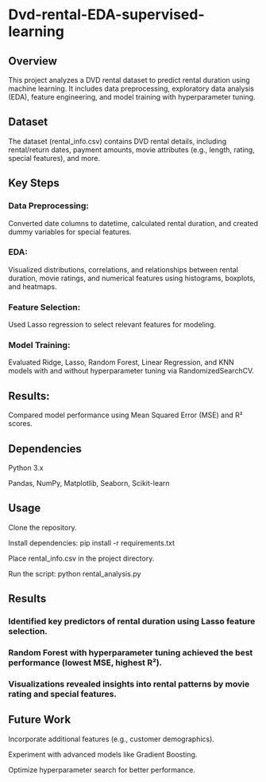 # Dvd-rental-EDA-supervised-learning


## Overview

This project analyzes a DVD rental dataset to predict rental duration using machine learning. It includes data preprocessing, exploratory data analysis (EDA), feature engineering, and model training with hyperparameter tuning.

## Dataset

The dataset (rental_info.csv) contains DVD rental details, including rental/return dates, payment amounts, movie attributes (e.g., length, rating, special features), and more.

## Key Steps





### Data Preprocessing: 

Converted date columns to datetime, calculated rental duration, and created dummy variables for special features.



### EDA: 

Visualized distributions, correlations, and relationships between rental duration, movie ratings, and numerical features using histograms, boxplots, and heatmaps.



### Feature Selection: 

Used Lasso regression to select relevant features for modeling.



### Model Training: 

Evaluated Ridge, Lasso, Random Forest, Linear Regression, and KNN models with and without hyperparameter tuning via RandomizedSearchCV.



## Results: 

Compared model performance using Mean Squared Error (MSE) and R² scores.

## Dependencies





Python 3.x



Pandas, NumPy, Matplotlib, Seaborn, Scikit-learn

## Usage





Clone the repository.



Install dependencies: pip install -r requirements.txt



Place rental_info.csv in the project directory.



Run the script: python rental_analysis.py

## Results





### Identified key predictors of rental duration using Lasso feature selection.



### Random Forest with hyperparameter tuning achieved the best performance (lowest MSE, highest R²).



### Visualizations revealed insights into rental patterns by movie rating and special features.

## Future Work





Incorporate additional features (e.g., customer demographics).



Experiment with advanced models like Gradient Boosting.



Optimize hyperparameter search for better performance.
